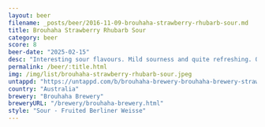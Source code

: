 ```yaml
---
layout: beer
filename: _posts/beer/2016-11-09-brouhaha-strawberry-rhubarb-sour.md
title: Brouhaha Strawberry Rhubarb Sour
category: beer
score: 8
beer-date: "2025-02-15"
desc: "Interesting sour flavours. Mild sourness and quite refreshing. One of the better sours I’ve had"
permalink: /beer/:title.html
img: /img/list/brouhaha-strawberry-rhubarb-sour.jpeg
untappd: "https://untappd.com/b/brouhaha-brewery-brouhaha-brewery-strawberry-and-rhubarb-sour/1997409"
country: "Australia"
brewery: "Brouhaha Brewery"
breweryURL: "/brewery/brouhaha-brewery.html"
style: "Sour - Fruited Berliner Weisse"
---
```

